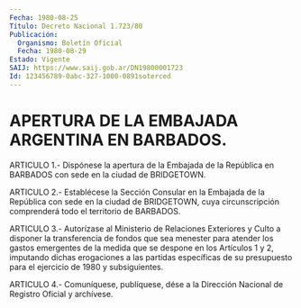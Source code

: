 ```yaml
---
Fecha: 1980-08-25
Título: Decreto Nacional 1.723/80
Publicación:
  Organismo: Boletín Oficial
  Fecha: 1980-08-29
Estado: Vigente
SAIJ: https://www.saij.gob.ar/DN19800001723
Id: 123456789-0abc-327-1000-0891soterced
---
```

# APERTURA DE LA EMBAJADA ARGENTINA EN BARBADOS.

<a id="1"></a>
ARTICULO  1.-  Dispónese  la  apertura  de  la  Embajada de la República  en  BARBADOS  con  sede  en  la  ciudad  de  BRIDGETOWN.

<a id="2"></a>
ARTICULO 2.- Establécese la Sección Consular en la Embajada de la República con sede en la ciudad de BRIDGETOWN, cuya circunscripción    comprenderá  todo  el  territorio  de  BARBADOS.

<a id="3"></a>
ARTICULO 3.- Autorízase al Ministerio de Relaciones Exteriores y Culto  a  disponer  la  transferencia  de fondos que sea menester para atender los gastos emergentes de la medida  que  se despone en los  Artículos  1 y 2, imputando dichas erogaciones a las  partidas específicas  de  su   presupuesto  para  el  ejercicio  de  1980  y subsiguientes.

<a id="4"></a>
ARTICULO  4.-  Comuníquese,  publíquese,  dése  a la Dirección Nacional de Registro Oficial y archívese.